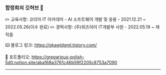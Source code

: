 ### 함정희의 깃허브 👋


✏️ 교육사항: 코리아 IT 아카데미 - AI 소프트웨어 개발 및 응용 - 2021.12.21 ~ 2022.05.26(이수 완료)
✏️ 경력사항: (주)위즈아이 IT개발부 사원 - 2022.05.19 ~ 재직중

⌨️ 블로그 링크: https://gkawjdgml.tistory.com/

📖 포트폴리오: https://gregarious-polish-5d0.notion.site/aba168a3761c46b59f2205c8753a7090

<hr>

